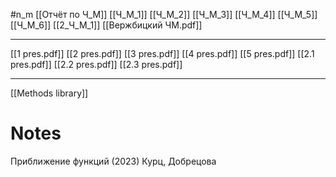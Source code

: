 #n_m 
[[Отчёт по Ч_М]]
[[Ч_М_1]]
[[Ч_М_2]]
[[Ч_М_3]]
[[Ч_М_4]]
[[Ч_М_5]]
[[Ч_М_6]]
[[2_Ч_М_1]]
[[Вержбицкий ЧМ.pdf]]
***
[[1 pres.pdf]]
[[2 pres.pdf]]
[[3 pres.pdf]]
[[4 pres.pdf]]
[[5 pres.pdf]]
[[2.1 pres.pdf]]
[[2.2 pres.pdf]]
[[2.3 pres.pdf]]
***
[[Methods library]]
# Notes 
Приближение функций (2023) Курц, Добрецова